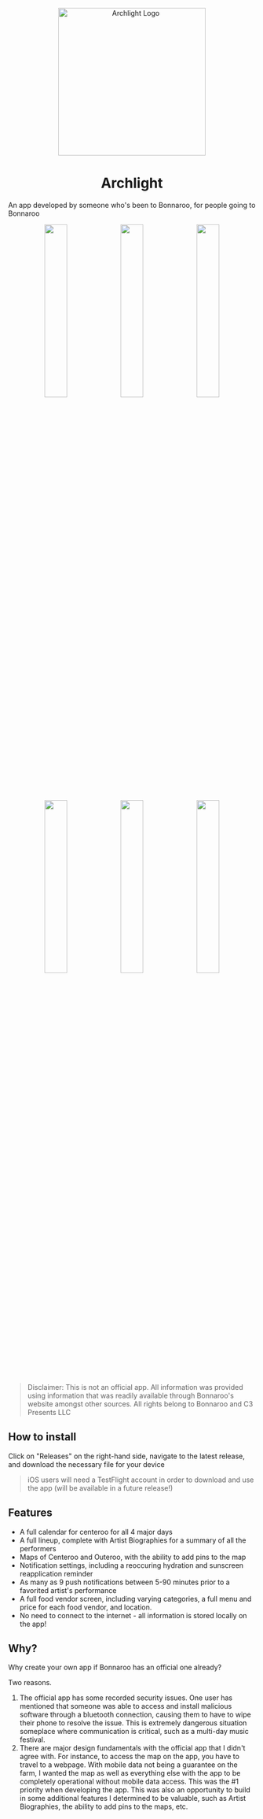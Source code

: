 <p align="center">
  <img src="https://github.com/user-attachments/assets/d1139aa6-134f-43ac-a928-bde47623d0eb" alt="Archlight Logo" width="300"/>
</p>

<h1 align="center">Archlight</h1>

An app developed by someone who's been to Bonnaroo, for people going to Bonnaroo

<p align="center">
  <img src = "https://github.com/user-attachments/assets/1917c1f4-fc00-4388-a500-daefb36d4266" width="30%" />
  <img src = "https://github.com/user-attachments/assets/bd041fbc-212d-4fc7-af82-507b5bfffb25" width="30%" />
  <img src = "https://github.com/user-attachments/assets/96c06185-921d-4f5b-8f93-1c6e7b25aec5" width="30%" />
  <img src = "https://github.com/user-attachments/assets/210b0840-23c0-4940-be44-f0b0c846f351" width="30%" />
  <img src = "https://github.com/user-attachments/assets/6d6bdbf3-6b0c-4fcb-85bc-c3f52d8bad59" width="30%" />
  <img src = "https://github.com/user-attachments/assets/f59853df-b560-4ecf-aadc-22c9343f6a58" width="30%" />

</p>

> Disclaimer: This is not an official app. All information was provided using information that was readily available through Bonnaroo's website amongst other sources. All rights belong to Bonnaroo and C3 Presents LLC

## How to install

Click on "Releases" on the right-hand side, navigate to the latest release, and download the necessary file for your device

> iOS users will need a TestFlight account in order to download and use the app (will be available in a future release!)

## Features

- A full calendar for centeroo for all 4 major days
- A full lineup, complete with Artist Biographies for a summary of all the performers
- Maps of Centeroo and Outeroo, with the ability to add pins to the map
- Notification settings, including a reoccuring hydration and sunscreen reapplication reminder
- As many as 9 push notifications between 5-90 minutes prior to a favorited artist's performance
- A full food vendor screen, including varying categories, a full menu and price for each food vendor, and location.
- No need to connect to the internet - all information is stored locally on the app!

## Why?

Why create your own app if Bonnaroo has an official one already?

Two reasons.

1. The official app has some recorded security issues. One user has mentioned that someone was able to access and install malicious software through a bluetooth connection, causing them to have to wipe their phone to resolve the issue. This is extremely dangerous situation someplace where communication is critical, such as a multi-day music festival.
2. There are major design fundamentals with the official app that I didn't agree with. For instance, to access the map on the app, you have to travel to a webpage. With mobile data not being a guarantee on the farm, I wanted the map as well as everything else with the app to be completely operational without mobile data access. This was the #1 priority when developing the app. This was also an opportunity to build in some additional features I determined to be valuable, such as Artist Biographies, the ability to add pins to the maps, etc.
